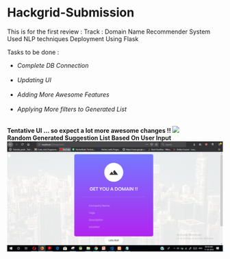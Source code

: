 # Hackgrid-Submission
This is for the first review :
Track : Domain Name Recommender System 
Used NLP techniques 
Deployment Using Flask 


Tasks to be done : 
<ul>
 <li><em>Complete DB Connection</em></li><br>
 <li><em>Updating UI</em></li><br>
 <li><em>Adding More Awesome Features</em></li><br>
 <li><em>Applying More filters to Generated List</em></li><br>
</ul>

<strong> Tentative UI ... so expect a lot more awesome changes !! </strong>
<img src = "https://github.com/kunal768/Hackgrid-Submission-Team-Lanterns/blob/master/HackGrid19/ui.jpeg">
<br>
<strong> Random Generated Suggestion List Based On User Input </strong>
<img src = "https://github.com/Sarthakkathuria/Hackgrid-Submission-Team-Lanterns/blob/master/HackGrid19/UI_Update.PNG">
